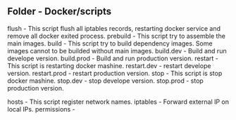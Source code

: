 ## Folder - Docker/scripts
flush - This script flush all iptables records, restarting docker service and remove all docker exited process.
prebuild - This script try to assemble the main images.
build - This script try to build dependency images. Some images cannot to be builded without main images.
build.dev - Build and run develope version.
build.prod - Build and run production version.
restart -  This script is restarting docker mashine.
restart.dev - restart develope version.
restart.prod - restart production version.
stop - This script is stop docker mashine.
stop.dev - stop develope version.
stop.prod - stop production version.

hosts - This script register network names.
iptables - Forward external IP on local IPs.
permissions - 

